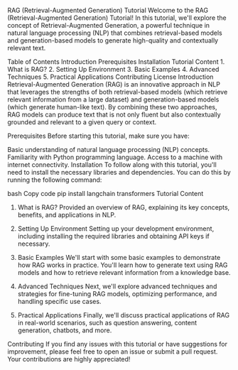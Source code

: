 RAG (Retrieval-Augmented Generation) Tutorial
Welcome to the RAG (Retrieval-Augmented Generation) Tutorial! In this tutorial, we'll explore the concept of Retrieval-Augmented Generation, a powerful technique in natural language processing (NLP) that combines retrieval-based models and generation-based models to generate high-quality and contextually relevant text.

Table of Contents
Introduction
Prerequisites
Installation
Tutorial Content
    1. What is RAG?
    2. Setting Up Environment
    3. Basic Examples
    4. Advanced Techniques
    5. Practical Applications
Contributing
License
Introduction
Retrieval-Augmented Generation (RAG) is an innovative approach in NLP that leverages the strengths of both retrieval-based models (which retrieve relevant information from a large dataset) and generation-based models (which generate human-like text). By combining these two approaches, RAG models can produce text that is not only fluent but also contextually grounded and relevant to a given query or context.

Prerequisites
Before starting this tutorial, make sure you have:

Basic understanding of natural language processing (NLP) concepts.
Familiarity with Python programming language.
Access to a machine with internet connectivity.
Installation
To follow along with this tutorial, you'll need to install the necessary libraries and dependencies. You can do this by running the following command:

bash
Copy code
pip install langchain transformers
Tutorial Content
1. What is RAG?
Provided an overview of RAG, explaining its key concepts, benefits, and applications in NLP.

2. Setting Up Environment
Setting up your development environment, including installing the required libraries and obtaining API keys if necessary.

3. Basic Examples
We'll start with some basic examples to demonstrate how RAG works in practice. You'll learn how to generate text using RAG models and how to retrieve relevant information from a knowledge base.

4. Advanced Techniques
Next, we'll explore advanced techniques and strategies for fine-tuning RAG models, optimizing performance, and handling specific use cases.

5. Practical Applications
Finally, we'll discuss practical applications of RAG in real-world scenarios, such as question answering, content generation, chatbots, and more.

Contributing
If you find any issues with this tutorial or have suggestions for improvement, please feel free to open an issue or submit a pull request. Your contributions are highly appreciated!